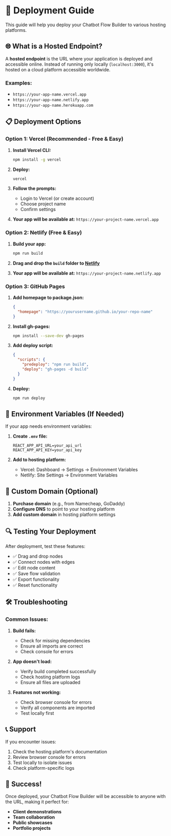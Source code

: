 # 🚀 Deployment Guide

This guide will help you deploy your Chatbot Flow Builder to various hosting platforms.

## 🌐 **What is a Hosted Endpoint?**

A **hosted endpoint** is the URL where your application is deployed and accessible online. Instead of running only locally (`localhost:3000`), it's hosted on a cloud platform accessible worldwide.

### **Examples:**
- `https://your-app-name.vercel.app`
- `https://your-app-name.netlify.app`
- `https://your-app-name.herokuapp.com`

## 📋 **Deployment Options**

### **Option 1: Vercel (Recommended - Free & Easy)**

1. **Install Vercel CLI:**
   ```bash
   npm install -g vercel
   ```

2. **Deploy:**
   ```bash
   vercel
   ```

3. **Follow the prompts:**
   - Login to Vercel (or create account)
   - Choose project name
   - Confirm settings

4. **Your app will be available at:**
   `https://your-project-name.vercel.app`

### **Option 2: Netlify (Free & Easy)**

1. **Build your app:**
   ```bash
   npm run build
   ```

2. **Drag and drop the `build` folder to [Netlify](https://netlify.com)**

3. **Your app will be available at:**
   `https://your-project-name.netlify.app`

### **Option 3: GitHub Pages**

1. **Add homepage to package.json:**
   ```json
   {
     "homepage": "https://yourusername.github.io/your-repo-name"
   }
   ```

2. **Install gh-pages:**
   ```bash
   npm install --save-dev gh-pages
   ```

3. **Add deploy script:**
   ```json
   {
     "scripts": {
       "predeploy": "npm run build",
       "deploy": "gh-pages -d build"
     }
   }
   ```

4. **Deploy:**
   ```bash
   npm run deploy
   ```

## 🔧 **Environment Variables (If Needed)**

If your app needs environment variables:

1. **Create `.env` file:**
   ```
   REACT_APP_API_URL=your_api_url
   REACT_APP_API_KEY=your_api_key
   ```

2. **Add to hosting platform:**
   - Vercel: Dashboard → Settings → Environment Variables
   - Netlify: Site Settings → Environment Variables

## 📱 **Custom Domain (Optional)**

1. **Purchase domain** (e.g., from Namecheap, GoDaddy)
2. **Configure DNS** to point to your hosting platform
3. **Add custom domain** in hosting platform settings

## 🔍 **Testing Your Deployment**

After deployment, test these features:

- ✅ Drag and drop nodes
- ✅ Connect nodes with edges
- ✅ Edit node content
- ✅ Save flow validation
- ✅ Export functionality
- ✅ Reset functionality

## 🛠️ **Troubleshooting**

### **Common Issues:**

1. **Build fails:**
   - Check for missing dependencies
   - Ensure all imports are correct
   - Check console for errors

2. **App doesn't load:**
   - Verify build completed successfully
   - Check hosting platform logs
   - Ensure all files are uploaded

3. **Features not working:**
   - Check browser console for errors
   - Verify all components are imported
   - Test locally first

## 📞 **Support**

If you encounter issues:

1. Check the hosting platform's documentation
2. Review browser console for errors
3. Test locally to isolate issues
4. Check platform-specific logs

## 🎉 **Success!**

Once deployed, your Chatbot Flow Builder will be accessible to anyone with the URL, making it perfect for:

- **Client demonstrations**
- **Team collaboration**
- **Public showcases**
- **Portfolio projects**
